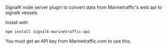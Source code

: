 SignalK node server plugin to convert data from Marinetraffic's web api to signalk vessels

Install with

`npm install signalk-marinetraffic-api`

You must get an API key from Marinetraffic.com to use this.
